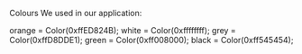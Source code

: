 Colours We used in our application:

orange = Color(0xffED824B);
white = Color(0xffffffff);
grey = Color(0xffD8DDE1);
green = Color(0xff008000);
black = Color(0xff545454);